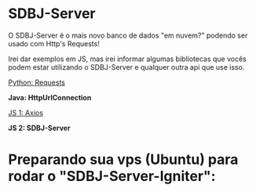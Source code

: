 # SDBJ-Server

O SDBJ-Server é o mais novo banco de dados "em nuvem?" podendo ser usado com Http's Requests!

Irei dar exemplos em JS, mas irei informar algumas bibliotecas que vocês podem estar utilizando o SDBJ-Server e qualquer outra api que use isso.

[Python: Requests](https://docs.python-requests.org/pt_BR/latest/user/quickstart.html)

**Java: HttpUrlConnection**

[JS 1: Axios](https://axios-http.com/)

**JS 2: SDBJ-Server**




# Preparando sua vps (Ubuntu) para rodar o "SDBJ-Server-Igniter":
